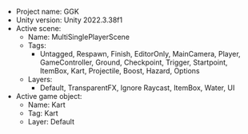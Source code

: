 <!-- UNITY CODE ASSIST INSTRUCTIONS START -->
- Project name: GGK
- Unity version: Unity 2022.3.38f1
- Active scene:
  - Name: MultiSinglePlayerScene
  - Tags:
    - Untagged, Respawn, Finish, EditorOnly, MainCamera, Player, GameController, Ground, Checkpoint, Trigger, Startpoint, ItemBox, Kart, Projectile, Boost, Hazard, Options
  - Layers:
    - Default, TransparentFX, Ignore Raycast, ItemBox, Water, UI
- Active game object:
  - Name: Kart
  - Tag: Kart
  - Layer: Default
<!-- UNITY CODE ASSIST INSTRUCTIONS END -->